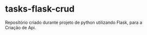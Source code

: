 # tasks-flask-crud

Repositório criado durante projeto de python utilizando Flask, para a Criação de Api.